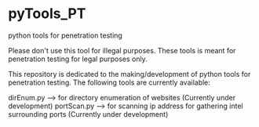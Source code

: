 # pyTools_PT
python tools for penetration testing

Please don't use this tool for illegal purposes. These tools is meant for penetration testing for legal purposes only.

This repository is dedicated to the making/development of python tools for penetration testing.
The following tools are currently available:

dirEnum.py --> for directory enumeration of websites (Currently under development)
portScan.py --> for scanning ip address for gathering intel surrounding ports (Currently under development)
